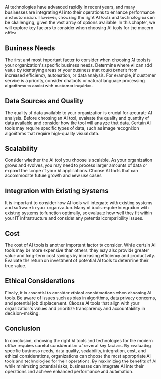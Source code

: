 
AI technologies have advanced rapidly in recent years, and many businesses are integrating AI into their operations to enhance performance and automation. However, choosing the right AI tools and technologies can be challenging, given the vast array of options available. In this chapter, we will explore key factors to consider when choosing AI tools for the modern office.

Business Needs
--------------

The first and most important factor to consider when choosing AI tools is your organization's specific business needs. Determine where AI can add value by identifying areas of your business that could benefit from increased efficiency, automation, or data analysis. For example, if customer service is a priority, consider chatbots or natural language processing algorithms to assist with customer inquiries.

Data Sources and Quality
------------------------

The quality of data available to your organization is crucial for accurate AI analysis. Before choosing an AI tool, evaluate the quality and quantity of data available and consider how the tool will analyze that data. Certain AI tools may require specific types of data, such as image recognition algorithms that require high-quality visual data.

Scalability
-----------

Consider whether the AI tool you choose is scalable. As your organization grows and evolves, you may need to process larger amounts of data or expand the scope of your AI applications. Choose AI tools that can accommodate future growth and new use cases.

Integration with Existing Systems
---------------------------------

It is important to consider how AI tools will integrate with existing systems and software in your organization. Many AI tools require integration with existing systems to function optimally, so evaluate how well they fit within your IT infrastructure and consider any potential compatibility issues.

Cost
----

The cost of AI tools is another important factor to consider. While certain AI tools may be more expensive than others, they may also provide greater value and long-term cost savings by increasing efficiency and productivity. Evaluate the return on investment of potential AI tools to determine their true value.

Ethical Considerations
----------------------

Finally, it is essential to consider ethical considerations when choosing AI tools. Be aware of issues such as bias in algorithms, data privacy concerns, and potential job displacement. Choose AI tools that align with your organization's values and prioritize transparency and accountability in decision-making.

Conclusion
----------

In conclusion, choosing the right AI tools and technologies for the modern office requires careful consideration of several key factors. By evaluating specific business needs, data quality, scalability, integration, cost, and ethical considerations, organizations can choose the most appropriate AI tools and technologies for their operations. By maximizing the benefits of AI while minimizing potential risks, businesses can integrate AI into their operations and achieve enhanced performance and automation.

